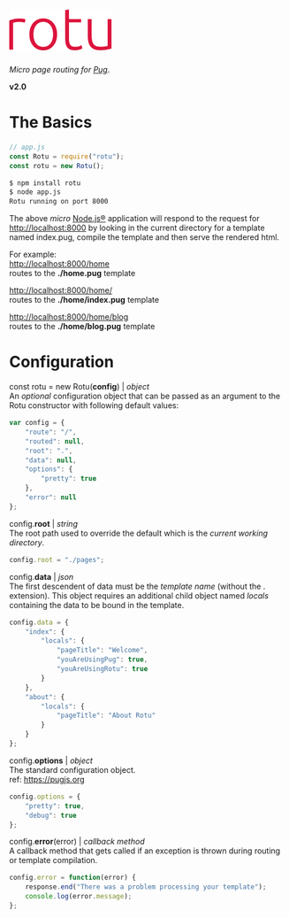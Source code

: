 
# [![Rotu](./rotu.png)](https://www.npmjs.com/package/rotu)  
_Micro page routing for [Pug](https://pugjs.org)_.

**v2.0**

# The Basics

```javascript
// app.js
const Rotu = require("rotu");
const rotu = new Rotu();
```

```bash
$ npm install rotu
$ node app.js
Rotu running on port 8000
```

The above _micro_ [Node.js&reg;](https://nodejs.org) application will respond to the request for [http://localhost:8000](http://localhost:8000) by looking in the current directory for a template named index.pug, compile the template and then serve the rendered html.

For example:  
[http://localhost:8000/home](http://localhost:8000/home)  
routes to the **./home.pug** template

[http://localhost:8000/home/](http://localhost:8000/home/)   
routes to the **./home/index.pug** template

[http://localhost:8000/home/blog](http://localhost:8000/home/blog)  
routes to the **./home/blog.pug** template

# Configuration

const rotu = new Rotu(**config**) | _object_  
An _optional_ configuration object that can be passed as an argument to the Rotu constructor with following default values:  
```javascript
var config = {
    "route": "/",
    "routed": null,
    "root": ".",
    "data": null,
    "options": {
        "pretty": true
    },
    "error": null
};
```

config.**root** | _string_  
The root path used to override the default which is the _current working directory_.

```javascript
config.root = "./pages";
```

config.**data** | _json_  
The first descendent of data must be the  _template name_ (without the . extension). This object requires an additional child object named _locals_ containing the data to be bound in the  template.

```javascript
config.data = {
    "index": {
        "locals": {
            "pageTitle": "Welcome",
            "youAreUsingPug": true,
            "youAreUsingRotu": true
        }
    },
    "about": {
        "locals": {
            "pageTitle": "About Rotu"
        }
    }
};
```

config.**options** | _object_  
The standard  configuration object.  
ref: https://pugjs.org

```javascript
config.options = {
    "pretty": true,
    "debug": true
};
```
config.**error**(error) | _callback method_  
A callback method that gets called if an exception is thrown during routing or template compilation.

```javascript
config.error = function(error) {
    response.end("There was a problem processing your template");
    console.log(error.message);
};
```
